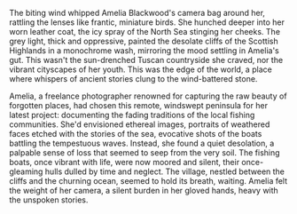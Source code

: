 The biting wind whipped Amelia Blackwood's camera bag around her, rattling the lenses like frantic, miniature birds.  She hunched deeper into her worn leather coat, the icy spray of the North Sea stinging her cheeks.  The grey light, thick and oppressive, painted the desolate cliffs of the Scottish Highlands in a monochrome wash, mirroring the mood settling in Amelia's gut.  This wasn't the sun-drenched Tuscan countryside she craved, nor the vibrant cityscapes of her youth. This was the edge of the world, a place where whispers of ancient stories clung to the wind-battered stone.

Amelia, a freelance photographer renowned for capturing the raw beauty of forgotten places, had chosen this remote, windswept peninsula for her latest project: documenting the fading traditions of the local fishing communities.  She'd envisioned ethereal images, portraits of weathered faces etched with the stories of the sea, evocative shots of the boats battling the tempestuous waves.  Instead, she found a quiet desolation, a palpable sense of loss that seemed to seep from the very soil.  The fishing boats, once vibrant with life, were now moored and silent, their once-gleaming hulls dulled by time and neglect.  The village, nestled between the cliffs and the churning ocean, seemed to hold its breath, waiting.  Amelia felt the weight of her camera, a silent burden in her gloved hands, heavy with the unspoken stories.
